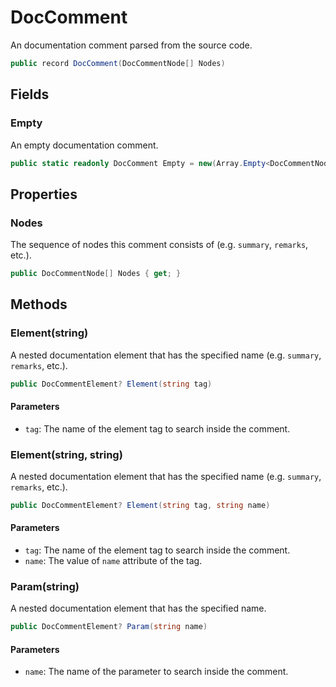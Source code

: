 # DocComment
An documentation comment parsed from the source code.

```cs
public record DocComment(DocCommentNode[] Nodes)
```

## Fields
### Empty
An empty documentation comment.

```cs
public static readonly DocComment Empty = new(Array.Empty<DocCommentNode>())
```

## Properties
### Nodes
The sequence of nodes this comment consists of (e.g. `summary`, `remarks`, etc.).

```cs
public DocCommentNode[] Nodes { get; }
```

## Methods
### Element(string)
A nested documentation element that has the specified name (e.g. `summary`, `remarks`, etc.).

```cs
public DocCommentElement? Element(string tag)
```

#### Parameters
- `tag`: The name of the element tag to search inside the comment.

### Element(string, string)
A nested documentation element that has the specified name (e.g. `summary`, `remarks`, etc.).

```cs
public DocCommentElement? Element(string tag, string name)
```

#### Parameters
- `tag`: The name of the element tag to search inside the comment.
- `name`: The value of `name` attribute of the tag.

### Param(string)
A nested <param>documentation element that has the specified name.

```cs
public DocCommentElement? Param(string name)
```

#### Parameters
- `name`: The name of the parameter to search inside the comment.

